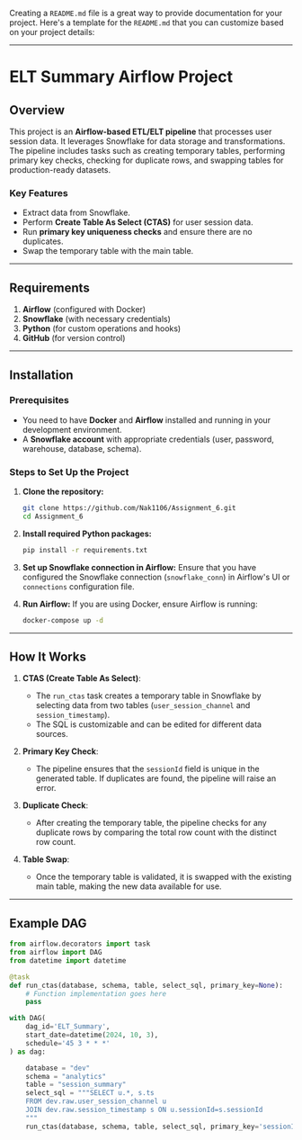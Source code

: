 Creating a `README.md` file is a great way to provide documentation for your project. Here's a template for the `README.md` that you can customize based on your project details:

---

# ELT Summary Airflow Project

## Overview

This project is an **Airflow-based ETL/ELT pipeline** that processes user session data. It leverages Snowflake for data storage and transformations. The pipeline includes tasks such as creating temporary tables, performing primary key checks, checking for duplicate rows, and swapping tables for production-ready datasets.

### Key Features
- Extract data from Snowflake.
- Perform **Create Table As Select (CTAS)** for user session data.
- Run **primary key uniqueness checks** and ensure there are no duplicates.
- Swap the temporary table with the main table.

---

## Requirements

1. **Airflow** (configured with Docker)
2. **Snowflake** (with necessary credentials)
3. **Python** (for custom operations and hooks)
4. **GitHub** (for version control)

---

## Installation

### Prerequisites

- You need to have **Docker** and **Airflow** installed and running in your development environment.
- A **Snowflake account** with appropriate credentials (user, password, warehouse, database, schema).

### Steps to Set Up the Project

1. **Clone the repository:**
   ```bash
   git clone https://github.com/Nak1106/Assignment_6.git
   cd Assignment_6
   ```

2. **Install required Python packages:**
   ```bash
   pip install -r requirements.txt
   ```

3. **Set up Snowflake connection in Airflow:**
   Ensure that you have configured the Snowflake connection (`snowflake_conn`) in Airflow's UI or `connections` configuration file.

4. **Run Airflow:**
   If you are using Docker, ensure Airflow is running:
   ```bash
   docker-compose up -d
   ```

---

## How It Works

1. **CTAS (Create Table As Select)**: 
   - The `run_ctas` task creates a temporary table in Snowflake by selecting data from two tables (`user_session_channel` and `session_timestamp`).
   - The SQL is customizable and can be edited for different data sources.

2. **Primary Key Check**: 
   - The pipeline ensures that the `sessionId` field is unique in the generated table. If duplicates are found, the pipeline will raise an error.

3. **Duplicate Check**: 
   - After creating the temporary table, the pipeline checks for any duplicate rows by comparing the total row count with the distinct row count.

4. **Table Swap**:
   - Once the temporary table is validated, it is swapped with the existing main table, making the new data available for use.

---

## Example DAG

```python
from airflow.decorators import task
from airflow import DAG
from datetime import datetime

@task
def run_ctas(database, schema, table, select_sql, primary_key=None):
    # Function implementation goes here
    pass

with DAG(
    dag_id='ELT_Summary',
    start_date=datetime(2024, 10, 3),
    schedule='45 3 * * *'
) as dag:

    database = "dev"
    schema = "analytics"
    table = "session_summary"
    select_sql = """SELECT u.*, s.ts
    FROM dev.raw.user_session_channel u
    JOIN dev.raw.session_timestamp s ON u.sessionId=s.sessionId
    """
    run_ctas(database, schema, table, select_sql, primary_key='sessionId')
```  
